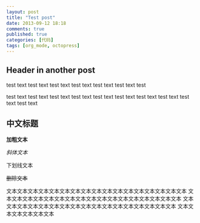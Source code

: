 ```yaml
---
layout: post
title: "Test post"
date: 2013-09-12 18:18
comments: true
published: true
categories: [代码]
tags: [org_mode, octopress]
---
```


<div id="outline-container-sec-1" class="outline-2">
<h2 id="sec-1">Header in another post</h2>
<div class="outline-text-2" id="text-1">
<p>
test text test text test text test text test text test text test
</p>

<p>
test text test text test text test text test text test text test
text test text test text test text
</p>
</div>
</div>

<div id="outline-container-sec-2" class="outline-2">
<h2 id="sec-2">中文标题</h2>
<div class="outline-text-2" id="text-2">
<p>
<strong>加粗文本</strong>
</p>

<p>
<cite>斜体文本</cite>
</p>

<p>
<span class="underline">下划线文本</span>
</p>

<p>
<del>删除文本</del>
</p>

<p>
文本文本文本文本文本文本文本文本文本文本文本文本文本文本文本文本文本
文本文本文本文本文本文本文本文本文本文本文本文本文本文本文本文本文本
文本文本文本文本文本文本文本文本文本文本文本文本文本文本文本文本文本
 文本文本文本文本文本文本
</p>
</div>
</div>
